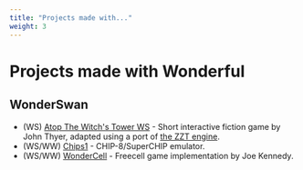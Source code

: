 ```yaml
---
title: "Projects made with..."
weight: 3
---
```


# Projects made with Wonderful

## WonderSwan

* (WS) [Atop The Witch's Tower WS](https://asie.itch.io/atop-the-witchs-tower-ws) - Short interactive fiction game by John Thyer, adapted using a port of [the ZZT engine](https://github.com/OpenZoo/tinyzoo-ws).
* (WS/WW) [Chips1](https://github.com/asiekierka/chips1) - CHIP-8/SuperCHIP emulator.
* (WS/WW) [WonderCell](https://github.com/joffb/wondercell) - Freecell game implementation by Joe Kennedy.

